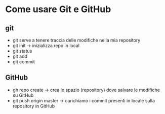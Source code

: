 # Come usare Git e GitHub

## git
- git serve a tenere traccia delle modifiche nella mia repository
- git init -> inizializza repo in local
- git status
- git add
- git commit

## GitHub
- gh repo create -> crea lo spazio (repository) dove salvare le modifiche su GitHub
- git push origin master -> carichiamo i commit presenti in locale sulla repository in GitHub
